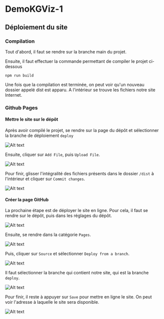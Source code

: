 # DemoKGViz-1

## Déploiement du site

### Compilation

Tout d'abord, il faut se rendre sur la branche main du projet.

Ensuite, il faut effectuer la commande permettant de compiler le projet ci-dessous

```
npm run build
``` 

Une fois que la compilation est terminée, on peut voir qu'un nouveau dossier appelé dist est apparu. A l'intérieur se trouve les fichiers notre site Internet.

### Github Pages

#### Mettre le site sur le dépôt

Après avoir compilé le projet, se rendre sur la page du dépôt et sélectionner la branche de déploiement `deploy`

![Alt text](https://cdn.discordapp.com/attachments/1092435460879556618/1116752893949780048/168632496218260488.png)

Ensuite, cliquer sur `Add File`, puis `Upload File`.

![Alt text](https://cdn.discordapp.com/attachments/1092435460879556618/1116753140356763738/168632502018319099.png)

Pour finir, glisser l'intégralité des fichiers présents dans le dossier `/dist` à l'intérieur et cliquer sur `Commit changes`.

![Alt text](https://cdn.discordapp.com/attachments/1092435460879556618/1116753289803993138/168632505618354668.png)

#### Créer la page GitHub

La prochaine étape est de déployer le site en ligne. Pour cela, il faut se rendre sur le dépôt, puis dans les réglages du dépôt.

![Alt text](https://cdn.discordapp.com/attachments/1092435460879556618/1116747428641648680/168632365816957270.png)

Ensuite, se rendre dans la catégorie `Pages`.

![Alt text](https://cdn.discordapp.com/attachments/1092435460879556618/1116751459212611614/168632461917918226.png)

Puis, cliquer sur `Source` et sélectionner `Deploy from a branch`.

![Alt text](https://cdn.discordapp.com/attachments/1092435460879556618/1116747616940732466/168632370317002231.png)

Il faut sélectionner la branche qui contient notre site, qui est la branche `deploy`.

![Alt text](https://cdn.discordapp.com/attachments/1092435460879556618/1116747655327010917/168632371317011848.png)

Pour finir, il reste à appuyer sur `Save` pour mettre en ligne le site. On peut voir l'adresse à laquelle le site sera disponible.

![Alt text](https://cdn.discordapp.com/attachments/1092435460879556618/1116747842946605147/168632375717055982.png)
